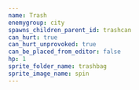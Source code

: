 ```yaml
---
name: Trash
enemygroup: city
spawns_children_parent_id: trashcan
can_hurt: true
can_hurt_unprovoked: true
can_be_placed_from_editor: false
hp: 1
sprite_folder_name: trashbag
sprite_image_name: spin
---
```

